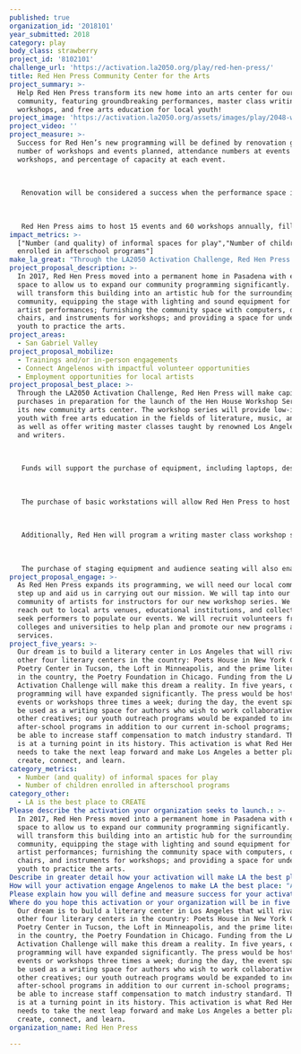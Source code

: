 ```yaml
---
published: true
organization_id: '2018101'
year_submitted: 2018
category: play
body_class: strawberry
project_id: '8102101'
challenge_url: 'https://activation.la2050.org/play/red-hen-press/'
title: Red Hen Press Community Center for the Arts
project_summary: >-
  Help Red Hen Press transform its new home into an arts center for our LA
  community, featuring groundbreaking performances, master class writing
  workshops, and free arts education for local youth!
project_image: 'https://activation.la2050.org/assets/images/play/2048-wide/red-hen-press.jpg'
project_video: ''
project_measure: >-
  Success for Red Hen’s new programming will be defined by renovation goals met,
  number of workshops and events planned, attendance numbers at events and
  workshops, and percentage of capacity at each event.
   
   
   
   Renovation will be considered a success when the performance space is equipped with lighting, sound, and staging equipment; when tables and chairs are purchased for workshops; and when the building's facade, currently a solid cinder block wall, is adorned with large windows. 
   
   
   
   Red Hen Press aims to host 15 events and 60 workshops annually, filled to 90% capacity each, and anticipates 1,500 attendees over the course of the year. This data will be collected from event reports written by press staff and survey questionnaires filled out by event attendees. Surveys also provide the press qualitative feedback about attendees’ perceptions of an event’s success. These measures allow us to continue to create and improve upon spaces where ideas can be shared among members of the literary community.
impact_metrics: >-
  ["Number (and quality) of informal spaces for play","Number of children
  enrolled in afterschool programs"]
make_la_great: "Through the LA2050 Activation Challenge, Red Hen Press will make capital purchases in preparation for the launch of the Hen House Workshop Series in its new community arts center. The workshop series will provide low-income youth with free arts education in the fields of literature, music, and dance, as well as offer writing master classes taught by renowned Los Angeles poets and writers. \r\n \r\n \r\n \r\n Funds will support the purchase of equipment, including laptops, desks, chairs, instruments, music stands, audience seating, sound system equipment, lights, and other staging equipment. Red Hen has much of the infrastructure for this project already in place, including a performance and workshop space and a rotating team of about 20 volunteers to perform programming and administrative duties. The press also has a strong relationship with local artists who will be hired to instruct workshops.\r\n \r\n \r\n \r\n The purchase of basic workstations will allow Red Hen Press to host 20 free one-hour youth arts workshops per category (writing, music, and dance) for a total of 60 workshops annually. The press will conduct 60 workshops; serve 1,000 elementary, middle, and high school students; and employ 6 teaching artists. Through the program, students will be encouraged not only to emulate great art, but create and share original works, thus building improved artistic skills, deepening appreciation for the diverse landscape of art, and increasing confidence in peer-to-peer sharing and public presentation. The series will also provide low-income students a safe space to spend time after school.\r\n \r\n \r\n \r\n Additionally, Red Hen will program a writing master class workshop series for adults. Workshops will be offered in a range of prices and durations (one-off workshops and multi-week series) to increase accessibility for aspiring writers. The press anticipates hosting 30 master class workshops annually, to be instructed by lauded Los Angeles poets and writers. \r\n \r\n \r\n \r\n The purchase of staging equipment and audience seating will also enable Red Hen Press to host its own events. Currently, the press primarily programs literary events at arts venues, museums, art galleries, and theaters throughout Los Angeles, and such events often incur space rental costs. By programming literary events at our own performance space, the press will eliminate venue rental costs, allowing for free entry for audience members and higher honoraria for performing artists. Support for this project will also support Red Hen’s efforts to increase attendance from low-income populations by providing free tickets to students, their families, and faculty at Title I schools in Los Angeles."
project_proposal_description: >-
  In 2017, Red Hen Press moved into a permanent home in Pasadena with enough
  space to allow us to expand our community programming significantly. Red Hen
  will transform this building into an artistic hub for the surrounding
  community, equipping the stage with lighting and sound equipment for local
  artist performances; furnishing the community space with computers, desks,
  chairs, and instruments for workshops; and providing a space for underserved
  youth to practice the arts.
project_areas:
  - San Gabriel Valley
project_proposal_mobilize:
  - Trainings and/or in-person engagements
  - Connect Angelenos with impactful volunteer opportunities
  - Employment opportunities for local artists
project_proposal_best_place: >-
  Through the LA2050 Activation Challenge, Red Hen Press will make capital
  purchases in preparation for the launch of the Hen House Workshop Series in
  its new community arts center. The workshop series will provide low-income
  youth with free arts education in the fields of literature, music, and dance,
  as well as offer writing master classes taught by renowned Los Angeles poets
  and writers. 
   
   
   
   Funds will support the purchase of equipment, including laptops, desks, chairs, instruments, music stands, audience seating, sound system equipment, lights, and other staging equipment. Red Hen has much of the infrastructure for this project already in place, including a performance and workshop space and a rotating team of about 20 volunteers to perform programming and administrative duties. The press also has a strong relationship with local artists who will be hired to instruct workshops.
   
   
   
   The purchase of basic workstations will allow Red Hen Press to host 20 free one-hour youth arts workshops per category (writing, music, and dance) for a total of 60 workshops annually. The press will conduct 60 workshops; serve 1,000 elementary, middle, and high school students; and employ 6 teaching artists. Through the program, students will be encouraged not only to emulate great art, but create and share original works, thus building improved artistic skills, deepening appreciation for the diverse landscape of art, and increasing confidence in peer-to-peer sharing and public presentation. The series will also provide low-income students a safe space to spend time after school.
   
   
   
   Additionally, Red Hen will program a writing master class workshop series for adults. Workshops will be offered in a range of prices and durations (one-off workshops and multi-week series) to increase accessibility for aspiring writers. The press anticipates hosting 30 master class workshops annually, to be instructed by lauded Los Angeles poets and writers. 
   
   
   
   The purchase of staging equipment and audience seating will also enable Red Hen Press to host its own events. Currently, the press primarily programs literary events at arts venues, museums, art galleries, and theaters throughout Los Angeles, and such events often incur space rental costs. By programming literary events at our own performance space, the press will eliminate venue rental costs, allowing for free entry for audience members and higher honoraria for performing artists. Support for this project will also support Red Hen’s efforts to increase attendance from low-income populations by providing free tickets to students, their families, and faculty at Title I schools in Los Angeles.
project_proposal_engage: >-
  As Red Hen Press expands its programming, we will need our local community to
  step up and aid us in carrying out our mission. We will tap into our local
  community of artists for instructors for our new workshop series. We will
  reach out to local arts venues, educational institutions, and collectives to
  seek performers to populate our events. We will recruit volunteers from local
  colleges and universities to help plan and promote our new programs and
  services.
project_five_years: >-
  Our dream is to build a literary center in Los Angeles that will rival the
  other four literary centers in the country: Poets House in New York City, the
  Poetry Center in Tucson, the Loft in Minneapolis, and the prime literary space
  in the country, the Poetry Foundation in Chicago. Funding from the LA2050
  Activation Challenge will make this dream a reality. In five years, our
  programming will have expanded significantly. The press would be hosting
  events or workshops three times a week; during the day, the event space would
  be used as a writing space for authors who wish to work collaboratively with
  other creatives; our youth outreach programs would be expanded to include
  after-school programs in addition to our current in-school programs; we would
  be able to increase staff compensation to match industry standard. The press
  is at a turning point in its history. This activation is what Red Hen Press
  needs to take the next leap forward and make Los Angeles a better place to
  create, connect, and learn.
category_metrics:
  - Number (and quality) of informal spaces for play
  - Number of children enrolled in afterschool programs
category_other:
  - LA is the best place to CREATE
Please describe the activation your organization seeks to launch.: >-
  In 2017, Red Hen Press moved into a permanent home in Pasadena with enough
  space to allow us to expand our community programming significantly. Red Hen
  will transform this building into an artistic hub for the surrounding
  community, equipping the stage with lighting and sound equipment for local
  artist performances; furnishing the community space with computers, desks,
  chairs, and instruments for workshops; and providing a space for underserved
  youth to practice the arts.
Describe in greater detail how your activation will make LA the best place?: "Through the LA2050 Activation Challenge, Red Hen Press will make capital purchases in preparation for the launch of the Hen House Workshop Series in its new community arts center. The workshop series will provide low-income youth with free arts education in the fields of literature, music, and dance, as well as offer writing master classes taught by renowned Los Angeles poets and writers. \r\n\r\nFunds will support the purchase of equipment, including laptops, desks, chairs, instruments, music stands, audience seating, sound system equipment, lights, and other staging equipment. Red Hen has much of the infrastructure for this project already in place, including a performance and workshop space and a rotating team of about 20 volunteers to perform programming and administrative duties. The press also has a strong relationship with local artists who will be hired to instruct workshops.\r\n\r\nThe purchase of basic workstations will allow Red Hen Press to host 20 free one-hour youth arts workshops per category (writing, music, and dance) for a total of 60 workshops annually. The press will conduct 60 workshops; serve 1,000 elementary, middle, and high school students; and employ 6 teaching artists. Through the program, students will be encouraged not only to emulate great art, but create and share original works, thus building improved artistic skills, deepening appreciation for the diverse landscape of art, and increasing confidence in peer-to-peer sharing and public presentation. The series will also provide low-income students a safe space to spend time after school.\r\n\r\nAdditionally, Red Hen will program a writing master class workshop series for adults. Workshops will be offered in a range of prices and durations (one-off workshops and multi-week series) to increase accessibility for aspiring writers. The press anticipates hosting 30 master class workshops annually, to be instructed by lauded Los Angeles poets and writers. \r\n\r\nThe purchase of staging equipment and audience seating will also enable Red Hen Press to host its own events. Currently, the press primarily programs literary events at arts venues, museums, art galleries, and theaters throughout Los Angeles, and such events often incur space rental costs. By programming literary events at our own performance space, the press will eliminate venue rental costs, allowing for free entry for audience members and higher honoraria for performing artists. Support for this project will also support Red Hen’s efforts to increase attendance from low-income populations by providing free tickets to students, their families, and faculty at Title I schools in Los Angeles."
How will your activation engage Angelenos to make LA the best place: "As Red Hen Press expands its programming, we will need our local community to step up and aid us in carrying out our mission. We will tap into our local community of artists for instructors for our new workshop series. We will reach out to local arts venues, educational institutions, and collectives to seek performers to populate our events. We will recruit volunteers from local colleges and universities to help plan and promote our new programs and services.\r\n\r\n"
Please explain how you will define and measure success for your activation.: "Success for Red Hen’s new programming will be defined by renovation goals met, number of workshops and events planned, attendance numbers at events and workshops, and percentage of capacity at each event.\r\n\r\nRenovation will be considered a success when the performance space is equipped with lighting, sound, and staging equipment; when tables and chairs are purchased for workshops; and when the building's facade, currently a solid cinder block wall, is adorned with large windows. \r\n\r\nRed Hen Press aims to host 15 events and 60 workshops annually, filled to 90% capacity each, and anticipates 1,500 attendees over the course of the year. This data will be collected from event reports written by press staff and survey questionnaires filled out by event attendees. Surveys also provide the press qualitative feedback about attendees’ perceptions of an event’s success. These measures allow us to continue to create and improve upon spaces where ideas can be shared among members of the literary community. "
Where do you hope this activation or your organization will be in five years?: >-
  Our dream is to build a literary center in Los Angeles that will rival the
  other four literary centers in the country: Poets House in New York City, the
  Poetry Center in Tucson, the Loft in Minneapolis, and the prime literary space
  in the country, the Poetry Foundation in Chicago. Funding from the LA2050
  Activation Challenge will make this dream a reality. In five years, our
  programming will have expanded significantly. The press would be hosting
  events or workshops three times a week; during the day, the event space would
  be used as a writing space for authors who wish to work collaboratively with
  other creatives; our youth outreach programs would be expanded to include
  after-school programs in addition to our current in-school programs; we would
  be able to increase staff compensation to match industry standard. The press
  is at a turning point in its history. This activation is what Red Hen Press
  needs to take the next leap forward and make Los Angeles a better place to
  create, connect, and learn.
organization_name: Red Hen Press

---
```

